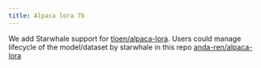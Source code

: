 ```yaml
---
title: Alpaca lora 7b
---
```

We add Starwhale support for [tloen/alpaca-lora](https://github.com/tloen/alpaca-lora).
Users could manage lifecycle of the model/dataset by starwhale in this repo [anda-ren/alpaca-lora](https://github.com/anda-ren/alpaca-lora)
